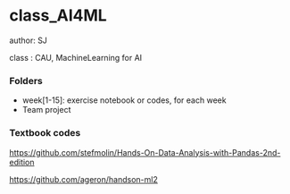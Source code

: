 # class_AI4ML

author: SJ

class : CAU, MachineLearning for AI

### Folders
- week[1-15]: exercise notebook or codes, for each week
- Team project

### Textbook codes
https://github.com/stefmolin/Hands-On-Data-Analysis-with-Pandas-2nd-edition

https://github.com/ageron/handson-ml2
